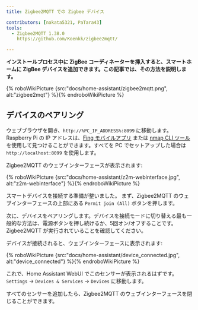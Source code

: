 ```yaml
---
title: Zigbee2MQTT での Zigbee デバイス

contributors: [nakata5321, PaTara43]
tools:
  - Zigbee2MQTT 1.38.0
    https://github.com/Koenkk/zigbee2mqtt/

---
```


**インストールプロセス中に ZigBee コーディネーターを挿入すると、スマートホームに ZigBee デバイスを追加できます。この記事では、その方法を説明します。**

{% roboWikiPicture {src:"docs/home-assistant/zigbee2mqtt.png", alt:"zigbee2mqt"} %}{% endroboWikiPicture %}

## デバイスのペアリング

ウェブブラウザを開き、`http://%PC_IP_ADDRESS%:8099` に移動します。Raspberry Pi の IP アドレスは、[Fing モバイルアプリ](https://www.fing.com/products) または [nmap CLI ツール](https://vitux.com/find-devices-connected-to-your-network-with-nmap/) を使用して見つけることができます。すべてを PC でセットアップした場合は `http://localhost:8099` を使用します。

Zigbee2MQTT のウェブインターフェースが表示されます:


{% roboWikiPicture {src:"docs/home-assistant/z2m-webinterface.jpg", alt:"z2m-webinterface"} %}{% endroboWikiPicture %}


スマートデバイスを接続する準備が整いました。
まず、Zigbee2MQTT のウェブインターフェースの上部にある `Permit join (All)` ボタンを押します。

次に、デバイスをペアリングします。デバイスを接続モードに切り替える最も一般的な方法は、電源ボタンを押し続けるか、5回オン/オフすることです。Zigbee2MQTT が実行されていることを確認してください。

デバイスが接続されると、ウェブインターフェースに表示されます:

{% roboWikiPicture {src:"docs/home-assistant/device_connected.jpg", alt:"device_connected"} %}{% endroboWikiPicture %}

これで、Home Assistant WebUI でこのセンサーが表示されるはずです。`Settings` -> `Devices & Services` -> `Devices` に移動します。

すべてのセンサーを追加したら、Zigbee2MQTT のウェブインターフェースを閉じることができます。